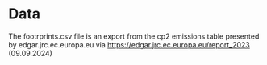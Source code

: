 # Data

The footrprints.csv file is an export from the cp2 emissions table presented by edgar.jrc.ec.europa.eu via https://edgar.jrc.ec.europa.eu/report_2023 (09.09.2024)